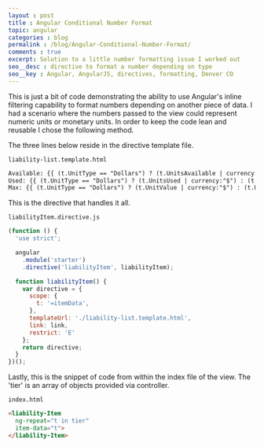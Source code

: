 ```yaml
---
layout : post
title : Angular Conditional Number Format
topic: angular
categories : blog
permalink : /blog/Angular-Conditional-Number-Format/
comments : true
excerpt: Solution to a little number formatting issue I worked out
seo__desc : directive to format a number depending on type
seo__key : Angular, AngularJS, directives, formatting, Denver CO
---
```


This is just a bit of code demonstrating the ability to use Angular's inline filtering capability to format numbers depending on another piece of data. I had a scenario where the numbers passed to the view could represent numeric units or monetary units. In order to keep the code lean and reusable I chose the following method. 

The three lines below reside in the directive template file. 

`liability-list.template.html`

```html
Available: {{ (t.UnitType == "Dollars") ? (t.UnitsAvailable | currency:'$') : (t.UnitsAvailable | number:0) }}
Used: {{ (t.UnitType == "Dollars") ? (t.UnitsUsed | currency:"$") : (t.UnitsUsed | number:0) }}
Max: {{ (t.UnitType == "Dollars") ? (t.UnitValue | currency:"$") : (t.UnitValue | number:0) }}
```

This is the directive that handles it all. 


`liabilityItem.directive.js`
```js
(function () {
  'use strict';

  angular
    .module('starter')
    .directive('liabilityItem', liabilityItem);

  function liabilityItem() {
    var directive = {
      scope: {
        t: '=itemData',
      },
      templateUrl: './liability-list.template.html',
      link: link,
      restrict: 'E'
    };
    return directive;
  }
})();
```


Lastly, this is the snippet of code from within the index file of the view.  The 'tier' is an array of objects provided via controller.

`index.html`
```html
<liability-Item
  ng-repeat="t in tier"
  item-data="t">
</liability-Item>
```
